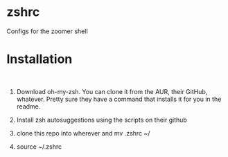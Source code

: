 # zshrc
Configs for the zoomer shell

<h1>Installation</h1><br>

1. Download oh-my-zsh. You can clone it from the AUR, their GitHub, whatever. 
Pretty sure they have a command that installs it for you in the readme.

2. Install zsh autosuggestions using the scripts on their github

3. clone this repo into wherever and mv .zshrc ~/

4. source ~/.zshrc
